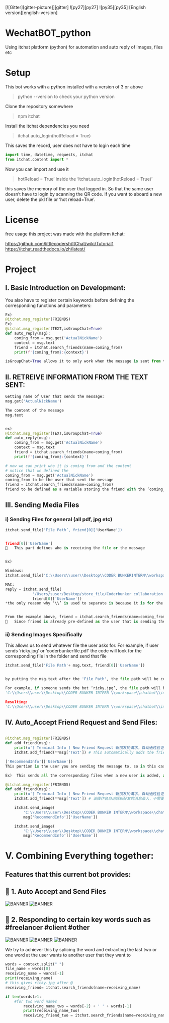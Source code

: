 [![Gitter][gitter-picture]][gitter] ![py27][py27] ![py35][py35] [English version][english-version]

# WechatBOT_python
Using itchat platform (python)  for automation and auto reply of images, files etc

# Setup
This bot works with a python installed with a version of 3 or above


>python --version
to check your python version

Clone the repository somewhere

> npm itchat

Install the itchat dependencies you need


>itchat.auto_login(hotReload = True)

This saves the record, user does not have to login each time

```python
import time, datetime, requests, itchat    
from itchat.content import *
```
Now you can import and use it

>hotReload = True’ inside the ‘itchat.auto_login(hotReload = True)’

this saves the memory of the user that logged in. So that the same user doesn’t have to login by scanning the QR code. If you want to aboard a new user, delete the pkl file or ‘hot reload=True’.


# License
free usage
this project was made with the platform itchat:

https://github.com/littlecodersh/ItChat/wiki/Tutorial1
https://itchat.readthedocs.io/zh/latest/

# Project 
## I.	Basic Introduction on Development:

You also have to register certain keywords before defining the corresponding functions and parameters:

```python
Ex) 
@itchat.msg_register(FRIENDS)
Ex) 
@itchat.msg_register(TEXT,isGroupChat=True)
def auto_reply(msg):
    coming_from = msg.get('ActualNickName')
    context = msg.text
    friend = itchat.search_friends(name=coming_from)
    print(f'{coming_from}:{context}')

isGroupChat=True allows it to only work when the message is sent from the group chat
```

## II.	RETREIVE INFORMATION FROM THE TEXT SENT:
```python
Getting name of User that sends the message:
msg.get('ActualNickName')

The content of the message
msg.text


ex) 
@itchat.msg_register(TEXT,isGroupChat=True)
def auto_reply(msg):
    coming_from = msg.get('ActualNickName')
    context = msg.text
    friend = itchat.search_friends(name=coming_from)
    print(f'{coming_from}:{context}')

# now we can print who it is coming from and the content
# notice that we defined the
coming_from = msg.get('ActualNickName')
coming_from to be the user that sent the message
friend = itchat.search_friends(name=coming_from)
friend to be defined as a variable storing the friend with the ‘coming_from’. As a result friend is storing the user that sent the message.
```

## III.	Sending Media Files
### i)	Sending Files for general (all pdf, jpg etc)

```python
itchat.send_file('File Path’, friend[0]['UserName'])


friend[0]['UserName']
	This part defines who is receiving the file or the message


Ex)

Windows:
itchat.send_file('C:\\Users\\user\\Desktop\\CODER BUNKERINTERN\\workspace\\chatbot\\images\\'+ msg.text, friend[0]['UserName'])

MAC:
reply = itchat.send_file(
            '/Users/suser/Desktop/store_file/Coderbunker collaboration model with clients.pdf',
            friend[0]['UserName'])
*the only reason why ‘\\’ is used to separate is because it is for the windows


From the example above, friend = itchat.search_friends(name=coming_from)
	Since friend is already pre-defined as the user that is sending the message, the file will be sent to the person that is sending a message to the bot
```

### ii)	Sending Images Specifically
This allows us to send whatever file the user asks for. For example, if user sends ‘ricky.jpg’ or ‘coderbunkerfile.pdf’ the code will look for the corresponding file in the folder and send that file

```python
itchat.send_file('File Path'+ msg.text, friend[0]['UserName'])


by putting the msg.text after the 'File Path', the file path will be composed of the message content that someone sends at the end.

For example, if someone sends the bot ‘ricky.jpg’, the file path will become 
'C:\\Users\\user\\Desktop\\CODER BUNKER INTERN \\workspace\\chatbot\\images\\’ + ricky.jpg

Resulting:
'C:\\Users\\user\\Desktop\\CODER BUNKER INTERN \\workspace\\chatbot\\images\\ricky.jpg
```

## IV.	Auto_Accept Friend Request and Send Files:
```python

@itchat.msg_register(FRIENDS)
def add_friend(msg):
    print(u'[ Terminal Info ] New Friend Request 新朋友的请求，自动通过验证添加加好友 From: %s' % msg['RecommendInfo']['UserName'])
    itchat.add_friend(**msg['Text']) # This automatically adds the friend

['RecommendInfo']['UserName']) 
This portion is the user you are sending the message to, so in this case a newly added user

Ex)  This sends all the corresponding files when a new user is added, as well as auto-accepting it

@itchat.msg_register(FRIENDS)
def add_friend(msg):
    print(u'[ Terminal Info ] New Friend Request 新朋友的请求，自动通过验证添加加好友 From: %s' % msg['RecommendInfo']['UserName'])
    itchat.add_friend(**msg['Text']) # 该操作会自动将新好友的消息录入，不需要重载通讯录

    itchat.send_image(
        'C:\\Users\\user\\Desktop\\CODER BUNKER INTERN\\workspace\\chatbot\\images\\ricky.jpg',
        msg['RecommendInfo']['UserName'])

    itchat.send_image(
        'C:\\Users\\user\\Desktop\\CODER BUNKER INTERN\\workspace\\chatbot\\images\\fred.jpg',
        msg['RecommendInfo']['UserName'])
```

# V.	Combining Everything together:
## Features that this current bot provides:

## 	1. Auto Accept and Send Files
![BANNER](https://raw.githubusercontent.com/coderbunker/WechatBOT_python/master/pic_demo/demo_1.jpg)
![BANNER](https://raw.githubusercontent.com/coderbunker/WechatBOT_python/master/pic_demo/demo_2.jpg)


## 	2. Responding to certain key words such as #freelancer #client #other

![BANNER](https://raw.githubusercontent.com/coderbunker/WechatBOT_python/master/pic_demo/demo_3.jpg)
![BANNER](https://raw.githubusercontent.com/coderbunker/WechatBOT_python/master/pic_demo/demo_4.jpg)
![BANNER](https://raw.githubusercontent.com/coderbunker/WechatBOT_python/master/pic_demo/demo_5.jpg)

We try to achiever this by splicing the word and extracting the last two or one word at the user wants to another user that they want to

```python
words = context.split(" ")
file_name = words[0]
receiving_name = words[-1]
print(receiving_name)
# this gives ricky.jpg after @
receiving_friend= itchat.search_friends(name=receiving_name)

if len(words)>1:
    #for two word names
        receiving_name_two = words[-2] + ' ' + words[-1]
        print(receiving_name_two)
        receiving_friend_two = itchat.search_friends(name=receiving_name_two)

```





